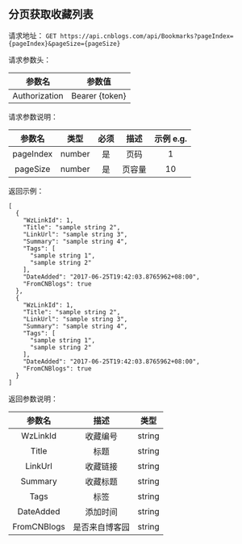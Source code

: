 ## 分页获取收藏列表

请求地址：
`GET https://api.cnblogs.com/api/Bookmarks?pageIndex={pageIndex}&pageSize={pageSize}`



请求参数头：


|参数名|参数值|
|:---:|:---:|
|Authorization|Bearer {token}|


请求参数说明：

|参数名|类型|必须|描述|示例 e.g.|
|:---:|:---:|:---:|:---:|:---:|
|pageIndex|number|是|页码|1|
|pageSize|number|是|页容量|10|








返回示例：
```
[
  {
    "WzLinkId": 1,
    "Title": "sample string 2",
    "LinkUrl": "sample string 3",
    "Summary": "sample string 4",
    "Tags": [
      "sample string 1",
      "sample string 2"
    ],
    "DateAdded": "2017-06-25T19:42:03.8765962+08:00",
    "FromCNBlogs": true
  },
  {
    "WzLinkId": 1,
    "Title": "sample string 2",
    "LinkUrl": "sample string 3",
    "Summary": "sample string 4",
    "Tags": [
      "sample string 1",
      "sample string 2"
    ],
    "DateAdded": "2017-06-25T19:42:03.8765962+08:00",
    "FromCNBlogs": true
  }
]
```
返回参数说明：

|参数名|描述|类型|
|:---:|:---:|:---:|
|WzLinkId|收藏编号|string|
|Title	|标题|string|
|LinkUrl|收藏链接|string|
|Summary|收藏标题|string|
|Tags|标签|string|
|DateAdded|添加时间|string|
|FromCNBlogs|是否来自博客园|string|